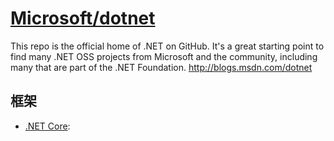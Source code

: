 # [Microsoft/dotnet](https://github.com/Microsoft/dotnet)

This repo is the official home of .NET on GitHub. It's a great starting point to find many .NET OSS projects from Microsoft and the community, including many that are part of the .NET Foundation. http://blogs.msdn.com/dotnet

## 框架

* [.NET Core]():
